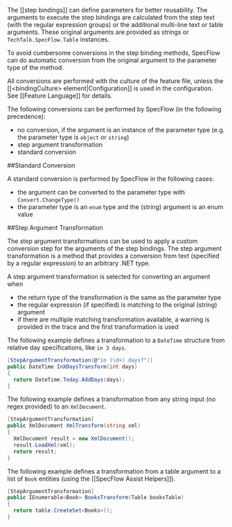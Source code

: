 The [[step bindings]] can define parameters for better reusability. The arguments to execute the step bindings are calculated from the step text (with the regular expression groups) or the additional multi-line text or table arguments. These original arguments are provided as strings or `TechTalk.SpecFlow.Table` instances.

To avoid cumbersome conversions in the step binding methods, SpecFlow can do automatic conversion from the original argument to the parameter type of the method. 

All conversions are performed with the culture of the feature file, unless the [[&lt;bindingCulture&gt; element|Configuration]] is used in the configuration. See [[Feature Language]] for details.

The following conversions can be performed by SpecFlow (in the following precedence):
* no conversion, if the argument is an instance of the parameter type (e.g. the parameter type is `object` or `string`)
* step argument transformation
* standard conversion

##Standard Conversion

A standard conversion is performed by SpecFlow in the following cases:
* the argument can be converted to the parameter type with `Convert.ChangeType()`
* the parameter type is an `enum` type and the (string) argument is an enum value

##Step Argument Transformation

The step argument transformations can be used to apply a custom conversion step for the arguments of the step bindings. The step argument transformation is a method that provides a conversion from text (specified by a regular expression) to an arbitrary .NET type. 

A step argument transformation is selected for converting an argument when

* the return type of the transformation is the same as the parameter type
* the regular expression (if specified) is matching to the original (string) argument
* if there are multiple matching transformation available, a warning is provided in the trace and the first transformation is used

The following example defines a transformation to a `DateTime` structure from relative day specifications, like `in 3 days`.

```c#
[StepArgumentTransformation(@"in (\d+) days?")]
public DateTime InXDaysTransform(int days)
{
  return DateTime.Today.AddDays(days);
}
```

The following example defines a transformation from any string input (no regex provided) to an `XmlDocument`.

```c#
[StepArgumentTransformation]
public XmlDocument XmlTransform(string xml)
{
  XmlDocument result = new XmlDocument();
  result.LoadXml(xml);
  return result;
}
```

The following example defines a transformation from a table argument to a list of `Book` entities (using the [[SpecFlow Assist Helpers]]). 

```c#
[StepArgumentTransformation]
public IEnumerable<Book> BooksTransform(Table booksTable)
{
  return table.CreateSet<Books>();
}
```


